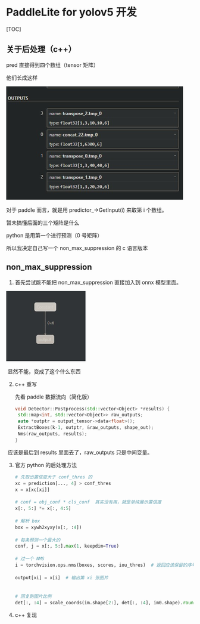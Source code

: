 # PaddleLite for yolov5 开发



[TOC]



## 关于后处理（c++）

pred 直接得到四个数组（tensor 矩阵）

他们长成这样

![](pics\1.jpg)



对于 paddle 而言，就是用 predictor_->GetInput(i) 来取第 i 个数组。

暂未搞懂后面的三个矩阵是什么



python 是用第一个进行预测（0 号矩阵）

所以我决定自己写一个 non_max_suppression 的 c 语言版本



## non_max_suppression

1. 首先尝试能不能把 non_max_suppression 直接加入到 onnx 模型里面。

![](pics\2.jpg)

​       显然不能，变成了这个什么东西

2. c++ 重写

   先看 paddle 数据流向（简化版）

   ```c++
   void Detector::Postprocess(std::vector<Object> *results) {
   	std::map<int, std::vector<Object>> raw_outputs;
   	auto *outptr = output_tensor->data<float>();
   	ExtractBoxes(k-1, outptr, &raw_outputs, shape_out);
   	Nms(raw_outputs, results);
   }
   
   ```

​       应该是最后到 results 里面去了，raw_outputs 只是中间变量。

3. 官方 python 的后处理方法

   ```python
   # 先取出置信度大于 conf_thres 的
   xc = prediction[..., 4] > conf_thres
   x = x[xc[xi]]
   
   # conf = obj_conf * cls_conf  其实没有用，就是单纯展示置信度
   x[:, 5:] *= x[:, 4:5]
   
   # 解析 box
   box = xywh2xyxy(x[:, :4])
   
   # 每条预测一个最大的
   conf, j = x[:, 5:].max(1, keepdim=True)
   
   # 过一个 NMS
   i = torchvision.ops.nms(boxes, scores, iou_thres)  # 返回应该保留的序号
   
   output[xi] = x[i]  # 输出第 xi 张图片
   
   
   # 回复到图片比例
   det[:, :4] = scale_coords(im.shape[2:], det[:, :4], im0.shape).round()
   
   ```

4. c++ 复现

   







